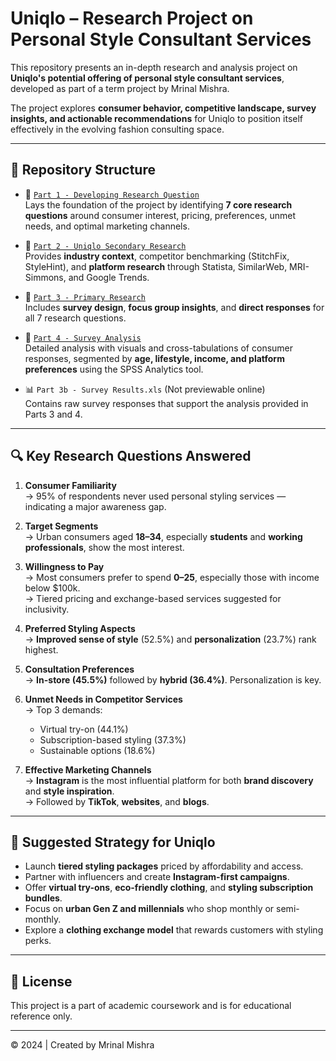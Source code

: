 # Uniqlo – Research Project on Personal Style Consultant Services

This repository presents an in-depth research and analysis project on **Uniqlo's potential offering of personal style consultant services**, developed as part of a term project by Mrinal Mishra.

The project explores **consumer behavior, competitive landscape, survey insights, and actionable recommendations** for Uniqlo to position itself effectively in the evolving fashion consulting space.

---

## 📁 Repository Structure

- 📄 [`Part 1 - Developing Research Question`](https://github.com/mrinalmishra31/Uniqlo/blob/main/Part%201%20-%20Developing%20Research%20Question.pdf)  
  Lays the foundation of the project by identifying **7 core research questions** around consumer interest, pricing, preferences, unmet needs, and optimal marketing channels.

- 📄 [`Part 2 - Uniqlo Secondary Research`](https://github.com/mrinalmishra31/Uniqlo/blob/main/Part%202%20-%20Uniqlo%20Secondary%20Research.pdf)  
  Provides **industry context**, competitor benchmarking (StitchFix, StyleHint), and **platform research** through Statista, SimilarWeb, MRI-Simmons, and Google Trends.

- 📄 [`Part 3 - Primary Research`](https://github.com/mrinalmishra31/Uniqlo/blob/main/Part%203%20-%20Primary%20Research.pdf)  
  Includes **survey design**, **focus group insights**, and **direct responses** for all 7 research questions.

- 📄 [`Part 4 - Survey Analysis`](https://github.com/mrinalmishra31/Uniqlo/blob/main/Part%204%20-%20Survey%20Analysis.pdf)  
  Detailed analysis with visuals and cross-tabulations of consumer responses, segmented by **age, lifestyle, income, and platform preferences** using the SPSS Analytics tool.

- 📊 `Part 3b - Survey Results.xls` (Not previewable online)  
  Contains raw survey responses that support the analysis provided in Parts 3 and 4.

---

## 🔍 Key Research Questions Answered

1. **Consumer Familiarity**  
   → 95% of respondents never used personal styling services — indicating a major awareness gap.

2. **Target Segments**  
   → Urban consumers aged **18–34**, especially **students** and **working professionals**, show the most interest.

3. **Willingness to Pay**  
   → Most consumers prefer to spend **$0–$25**, especially those with income below $100k.  
   → Tiered pricing and exchange-based services suggested for inclusivity.

4. **Preferred Styling Aspects**  
   → **Improved sense of style** (52.5%) and **personalization** (23.7%) rank highest.

5. **Consultation Preferences**  
   → **In-store (45.5%)** followed by **hybrid (36.4%)**. Personalization is key.

6. **Unmet Needs in Competitor Services**  
   → Top 3 demands:
   - Virtual try-on (44.1%)
   - Subscription-based styling (37.3%)
   - Sustainable options (18.6%)

7. **Effective Marketing Channels**  
   → **Instagram** is the most influential platform for both **brand discovery** and **style inspiration**.  
   → Followed by **TikTok**, **websites**, and **blogs**.

---

## 🎯 Suggested Strategy for Uniqlo

- Launch **tiered styling packages** priced by affordability and access.
- Partner with influencers and create **Instagram-first campaigns**.
- Offer **virtual try-ons**, **eco-friendly clothing**, and **styling subscription bundles**.
- Focus on **urban Gen Z and millennials** who shop monthly or semi-monthly.
- Explore a **clothing exchange model** that rewards customers with styling perks.

---

## 📢 License

This project is a part of academic coursework and is for educational reference only.

---

© 2024 | Created by Mrinal Mishra
